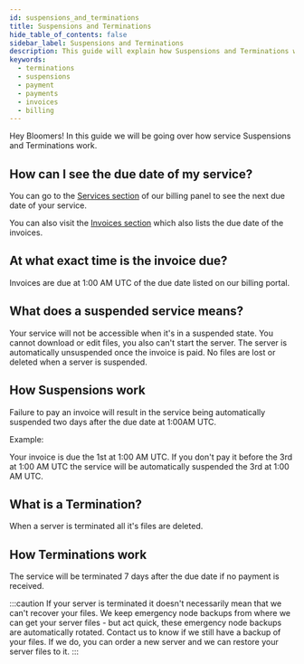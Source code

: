 ```yaml
---
id: suspensions_and_terminations
title: Suspensions and Terminations
hide_table_of_contents: false
sidebar_label: Suspensions and Terminations
description: This guide will explain how Suspensions and Terminations work on Bloom.
keywords:
  - terminations
  - suspensions
  - payment
  - payments
  - invoices
  - billing
---
```


Hey Bloomers! In this guide we will be going over how service Suspensions and Terminations work.

## How can I see the due date of my service?

You can go to the [Services section](https://billing.bloom.host/clientarea.php?action=services) of our billing panel to see the next due date of your service.

You can also visit the [Invoices section](https://billing.bloom.host/clientarea.php?action=invoices) which also lists the due date of the invoices.

## At what exact time is the invoice due?

Invoices are due at 1:00 AM UTC of the due date listed on our billing portal.

## What does a suspended service means?

Your service will not be accessible when it's in a suspended state. You cannot download or edit files, you also can't start the server. The server is automatically unsuspended once the invoice is paid. No files are lost or deleted when a server is suspended.

## How Suspensions work

Failure to pay an invoice will result in the service being automatically suspended two days after the due date at 1:00AM UTC.

Example:

Your invoice is due the 1st at 1:00 AM UTC. If you don't pay it before the 3rd at 1:00 AM UTC the service will be automatically suspended the 3rd at 1:00 AM UTC.

## What is a Termination?

When a server is terminated all it's files are deleted.

## How Terminations work

The service will be terminated 7 days after the due date if no payment is received.

:::caution
If your server is terminated it doesn't necessarily mean that we can't recover your files. We keep emergency node backups from where we can get your server files - but act quick, these emergency node backups are automatically rotated. Contact us to know if we still have a backup of your files. If we do, you can order a new server and we can restore your server files to it.
:::
